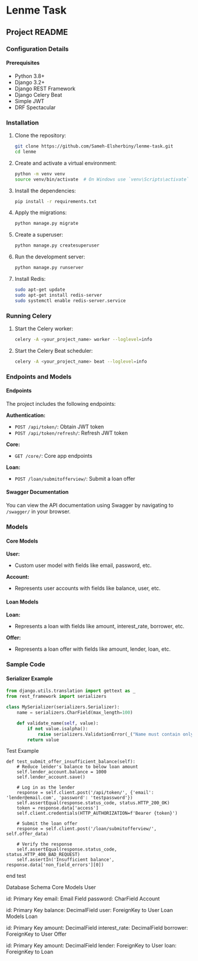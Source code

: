 # Lenme Task

## Project README

### Configuration Details

#### Prerequisites
- Python 3.8+
- Django 3.2+
- Django REST Framework
- Django Celery Beat
- Simple JWT
- DRF Spectacular

### Installation

1. Clone the repository:
    ```sh
    git clone https://github.com/Sameh-Elsherbiny/lenme-task.git
    cd lenme
    ```

2. Create and activate a virtual environment:
    ```sh
    python -m venv venv
    source venv/bin/activate  # On Windows use `venv\Scripts\activate`
    ```

3. Install the dependencies:
    ```sh
    pip install -r requirements.txt
    ```

4. Apply the migrations:
    ```sh
    python manage.py migrate
    ```

5. Create a superuser:
    ```sh
    python manage.py createsuperuser
    ```

6. Run the development server:
    ```sh
    python manage.py runserver
    ```
7. Install Redis:
    ```sh
    sudo apt-get update
    sudo apt-get install redis-server
    sudo systemctl enable redis-server.service
    ```

### Running Celery

1. Start the Celery worker:
    ```sh
    celery -A <your_project_name> worker --loglevel=info
    ```

2. Start the Celery Beat scheduler:
    ```sh
    celery -A <your_project_name> beat --loglevel=info
    ```

### Endpoints and Models

#### Endpoints

The project includes the following endpoints:

**Authentication:**
- `POST /api/token/`: Obtain JWT token
- `POST /api/token/refresh/`: Refresh JWT token

**Core:**
- `GET /core/`: Core app endpoints

**Loan:**
- `POST /loan/submitofferview/`: Submit a loan offer

#### Swagger Documentation

You can view the API documentation using Swagger by navigating to `/swagger/` in your browser.

### Models

#### Core Models

**User:**
- Custom user model with fields like email, password, etc.

**Account:**
- Represents user accounts with fields like balance, user, etc.

#### Loan Models

**Loan:**
- Represents a loan with fields like amount, interest_rate, borrower, etc.

**Offer:**
- Represents a loan offer with fields like amount, lender, loan, etc.

### Sample Code

#### Serializer Example

```python
from django.utils.translation import gettext as _
from rest_framework import serializers

class MySerializer(serializers.Serializer):
    name = serializers.CharField(max_length=100)

    def validate_name(self, value):
        if not value.isalpha():
            raise serializers.ValidationError(_("Name must contain only letters."))
        return value
```

Test Example
```
def test_submit_offer_insufficient_balance(self):
    # Reduce lender's balance to below loan amount
    self.lender_account.balance = 1000
    self.lender_account.save()

    # Log in as the lender
    response = self.client.post('/api/token/', {'email': 'lender@email.com', 'password': 'testpassword'})
    self.assertEqual(response.status_code, status.HTTP_200_OK)
    token = response.data['access']
    self.client.credentials(HTTP_AUTHORIZATION=f'Bearer {token}')

    # Submit the loan offer
    response = self.client.post('/loan/submitofferview/', self.offer_data)

    # Verify the response
    self.assertEqual(response.status_code, status.HTTP_400_BAD_REQUEST)
    self.assertIn('Insufficient balance', response.data['non_field_errors'][0])

```

end test

Database Schema
Core Models
User

id: Primary Key
email: Email Field
password: CharField
Account

id: Primary Key
balance: DecimalField
user: ForeignKey to User
Loan Models
Loan

id: Primary Key
amount: DecimalField
interest_rate: DecimalField
borrower: ForeignKey to User
Offer

id: Primary Key
amount: DecimalField
lender: ForeignKey to User
loan: ForeignKey to Loan

